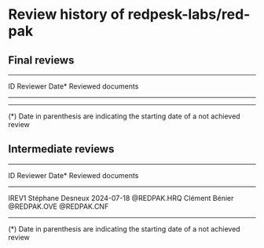 # Review history of redpesk-labs/red-pak

## Final reviews

-----------------------------------------------------------
  ID      Reviewer         Date*     Reviewed documents
------ ---------------- ------------ ----------------------

-----------------------------------------------------------

(\*) Date in parenthesis are indicating the starting
date of a not achieved review



## Intermediate reviews

------------------------------------------------------------
  ID      Reviewer             Date*     Reviewed documents
------ ------------------- ------------ --------------------
IREV1  Stéphane Desneux     2024-07-18  @REDPAK.HRQ
       Clément Bénier                   @REDPAK.OVE
                                        @REDPAK.CNF
 
------------------------------------------------------------

(\*) Date in parenthesis are indicating the starting
date of a not achieved review

